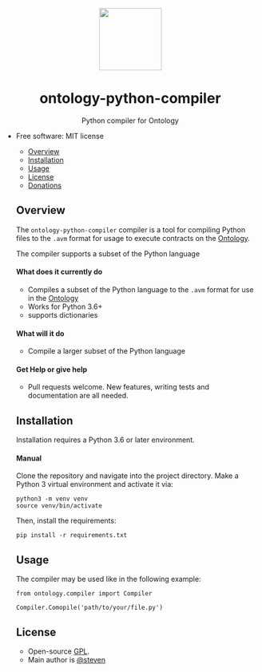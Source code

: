 <p align="center">
  <img
    src="https://github.com/ontio/ontology-python-compiler/blob/master/ontologypic.png"
    width="125px;">
</p>


<h1 align="center">ontology-python-compiler</h1>
<p align="center">
  Python compiler for Ontology
</p>

<ul>
<li>Free software: MIT license</li>




- [Overview](#overview)
- [Installation](#installation)
- [Usage](#usage)
- [License](#license)
- [Donations](#donations)

## Overview

The `ontology-python-compiler` compiler is a tool for compiling Python files to the `.avm` format for usage to execute contracts on the [Ontology](https://github.com/ontio/ontology/).

The compiler supports a subset of the Python language 


#### What does it currently do

- Compiles a subset of the Python language to the `.avm` format for use in the [Ontology](https://github.com/ontio/ontology)
- Works for Python 3.6+
- supports dictionaries


#### What will it do

- Compile a larger subset of the Python language

#### Get Help or give help

- Pull requests welcome. New features, writing tests and documentation are all needed.


## Installation

Installation requires a Python 3.6 or later environment.

#### Manual

Clone the repository and navigate into the project directory. Make a Python 3 virtual environment and activate it via:

```
python3 -m venv venv
source venv/bin/activate
```

Then, install the requirements:

```
pip install -r requirements.txt
```



## Usage

The compiler may be used like in the following example:

```
from ontology.compiler import Compiler

Compiler.Comopile('path/to/your/file.py')
```


## License

- Open-source [GPL](LICENSE.md).
- Main author is [@steven](https://github.com/carltraveler)
